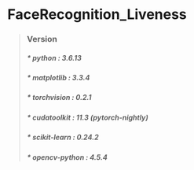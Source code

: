 # FaceRecognition_Liveness

> ### Version
> ##### * python : 3.6.13
> ##### * matplotlib :  3.3.4
> ##### * torchvision : 0.2.1
> ##### * cudatoolkit : 11.3 (pytorch-nightly)
> ##### * scikit-learn : 0.24.2
> ##### * opencv-python : 4.5.4
